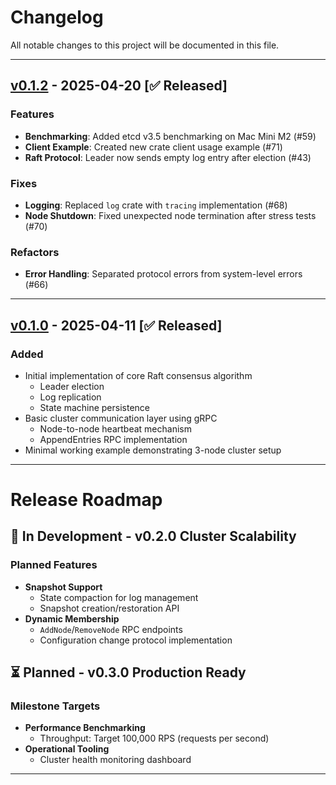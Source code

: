 # Changelog
All notable changes to this project will be documented in this file.

---

## [v0.1.2] - 2025-04-20 [✅ Released]

### Features
- **Benchmarking**: Added etcd v3.5 benchmarking on Mac Mini M2 (#59)  
- **Client Example**: Created new crate client usage example (#71)  
- **Raft Protocol**: Leader now sends empty log entry after election (#43)  

### Fixes
- **Logging**: Replaced `log` crate with `tracing` implementation (#68)  
- **Node Shutdown**: Fixed unexpected node termination after stress tests (#70)  

### Refactors
- **Error Handling**: Separated protocol errors from system-level errors (#66)  

--- 
## [v0.1.0] - 2025-04-11 [✅ Released]
### Added
- Initial implementation of core Raft consensus algorithm
  - Leader election
  - Log replication
  - State machine persistence
- Basic cluster communication layer using gRPC
  - Node-to-node heartbeat mechanism
  - AppendEntries RPC implementation
- Minimal working example demonstrating 3-node cluster setup

---
# Release Roadmap

## 🚧 In Development - v0.2.0 Cluster Scalability
### Planned Features
- **Snapshot Support**
  - State compaction for log management
  - Snapshot creation/restoration API
- **Dynamic Membership**
  - `AddNode`/`RemoveNode` RPC endpoints
  - Configuration change protocol implementation

## ⏳ Planned - v0.3.0 Production Ready
### Milestone Targets
- **Performance Benchmarking**
  - Throughput: Target 100,000 RPS (requests per second)
- **Operational Tooling**
  - Cluster health monitoring dashboard

---
[//]: # (Version Links)
[v0.1.0]: https://github.com/deventlab/d-engine/releases/tag/v0.1.0
[v0.1.2]: https://github.com/deventlab/d-engine/releases/tag/v0.1.2